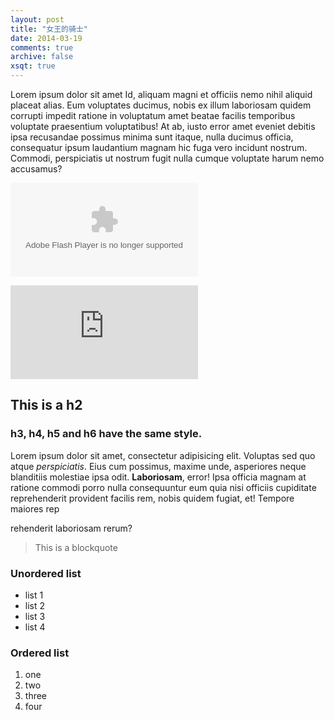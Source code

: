 ```yaml
---
layout: post
title: "女王的骑士"
date: 2014-03-19
comments: true
archive: false
xsqt: true
---
```

Lorem ipsum dolor sit amet Id, aliquam magni et officiis nemo nihil aliquid placeat alias. Eum voluptates ducimus, nobis ex illum laboriosam quidem corrupti impedit ratione in voluptatum amet beatae facilis temporibus voluptate praesentium voluptatibus! At ab, iusto error amet eveniet debitis ipsa recusandae possimus minima sunt itaque, nulla ducimus officia, consequatur ipsum laudantium magnam hic fuga vero incidunt nostrum. Commodi, perspiciatis ut nostrum fugit nulla cumque voluptate harum nemo accusamus? 


<embed src="http://player.video.qiyi.com/30bd845ab58feb8275f4c7d89efb9b24/0/0/v_19rrkjcyo0.swf-albumId=410520300-tvId=410520300-isPurchase=0-cnId=31" allowFullScreen="true" quality="high" class="v" align="middle" allowScriptAccess="always" type="application/x-shockwave-flash"></embed>


<iframe frameborder="0" class="v" src="http://v.qq.com/iframe/player.html?vid=a0170u1x7n0&tiny=0&auto=0" allowfullscreen></iframe>

## This is a h2

### h3, h4, h5 and h6 have the same style.

Lorem ipsum dolor sit amet, consectetur adipisicing elit. Voluptas sed quo atque *perspiciatis*. Eius cum possimus, maxime unde, asperiores neque blanditiis molestiae ipsa odit. **Laboriosam**, error! Ipsa officia magnam at ratione commodi porro nulla consequuntur eum quia nisi officiis cupiditate reprehenderit provident facilis rem, nobis quidem fugiat, et! Tempore maiores rep





rehenderit laboriosam rerum? 

> This is a blockquote

### Unordered list
- list 1
- list 2
- list 3
- list 4

### Ordered list
1. one
2. two
3. three
4. four